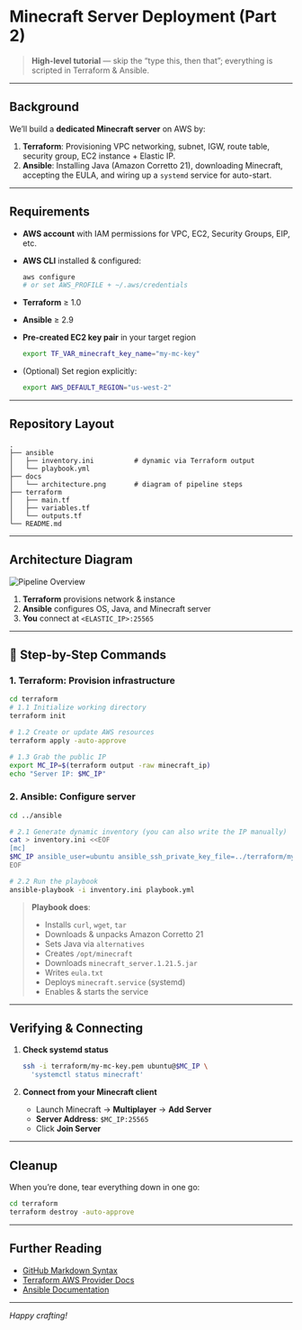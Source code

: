 # Minecraft Server Deployment (Part 2)

> **High-level tutorial** — skip the “type this, then that”; everything is scripted in Terraform & Ansible.

---

##  Background

We’ll build a **dedicated Minecraft server** on AWS by:

1. **Terraform**: Provisioning VPC networking, subnet, IGW, route table, security group, EC2 instance + Elastic IP.
2. **Ansible**: Installing Java (Amazon Corretto 21), downloading Minecraft, accepting the EULA, and wiring up a `systemd` service for auto-start.

---

##  Requirements

* **AWS account** with IAM permissions for VPC, EC2, Security Groups, EIP, etc.
* **AWS CLI** installed & configured:

  ```bash
  aws configure
  # or set AWS_PROFILE + ~/.aws/credentials
  ```
* **Terraform** ≥ 1.0
* **Ansible** ≥ 2.9
* **Pre-created EC2 key pair** in your target region

  ```bash
  export TF_VAR_minecraft_key_name="my-mc-key"
  ```
* (Optional) Set region explicitly:

  ```bash
  export AWS_DEFAULT_REGION="us-west-2"
  ```

---

##  Repository Layout

```
.
├── ansible
│   ├── inventory.ini          # dynamic via Terraform output
│   └── playbook.yml
├── docs
│   └── architecture.png       # diagram of pipeline steps
├── terraform
│   ├── main.tf
│   ├── variables.tf
│   └── outputs.tf
└── README.md
```

---

##  Architecture Diagram

![Pipeline Overview](./docs/architecture.png)

1. **Terraform** provisions network & instance
2. **Ansible** configures OS, Java, and Minecraft server
3. **You** connect at `<ELASTIC_IP>:25565`

---

## 🚀 Step-by-Step Commands

### 1. Terraform: Provision infrastructure

```bash
cd terraform
# 1.1 Initialize working directory
terraform init

# 1.2 Create or update AWS resources
terraform apply -auto-approve

# 1.3 Grab the public IP
export MC_IP=$(terraform output -raw minecraft_ip)
echo "Server IP: $MC_IP"
```

### 2. Ansible: Configure server

```bash
cd ../ansible

# 2.1 Generate dynamic inventory (you can also write the IP manually)
cat > inventory.ini <<EOF
[mc]
$MC_IP ansible_user=ubuntu ansible_ssh_private_key_file=../terraform/my-mc-key.pem
EOF

# 2.2 Run the playbook
ansible-playbook -i inventory.ini playbook.yml
```

> **Playbook does**:
>
> * Installs `curl`, `wget`, `tar`
> * Downloads & unpacks Amazon Corretto 21
> * Sets Java via `alternatives`
> * Creates `/opt/minecraft`
> * Downloads `minecraft_server.1.21.5.jar`
> * Writes `eula.txt`
> * Deploys `minecraft.service` (systemd)
> * Enables & starts the service

---

##  Verifying & Connecting

1. **Check systemd status**

   ```bash
   ssh -i terraform/my-mc-key.pem ubuntu@$MC_IP \
     'systemctl status minecraft'
   ```

2. **Connect from your Minecraft client**

   * Launch Minecraft → **Multiplayer** → **Add Server**
   * **Server Address**: `$MC_IP:25565`
   * Click **Join Server**

---

##  Cleanup

When you’re done, tear everything down in one go:

```bash
cd terraform
terraform destroy -auto-approve
```

---

##  Further Reading

* [GitHub Markdown Syntax](https://docs.github.com/en/get-started/writing-on-github/basic-writing-and-formatting-syntax)
* [Terraform AWS Provider Docs](https://registry.terraform.io/providers/hashicorp/aws/latest/docs)
* [Ansible Documentation](https://docs.ansible.com/)

---

*Happy crafting!*
